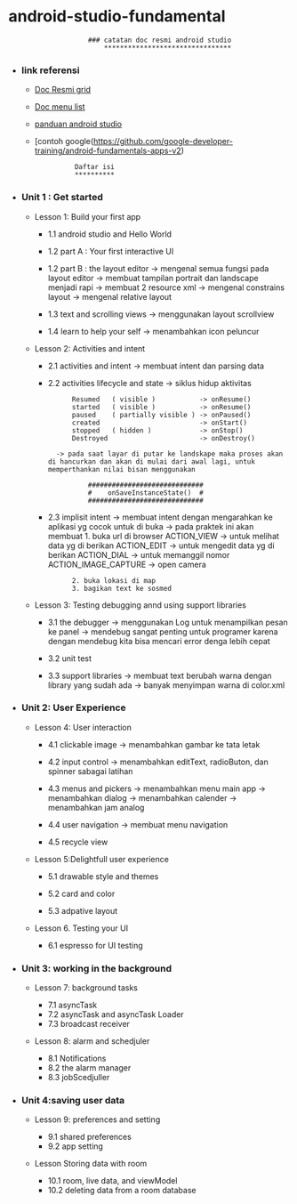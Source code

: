 # android-studio-fundamental
							

						###	catatan doc resmi android studio
							********************************


* ### link referensi
	* [Doc Resmi grid](https://codelabs.developers.google.com/android-training/)
	* [Doc menu list](https://developer.android.com/courses/fundamentals-training/toc-v2#unit_2_user_experience)
	* [panduan android studio](https://developer.android.com/guide/topics/media?authuser=3)
	* [contoh google(https://github.com/google-developer-training/android-fundamentals-apps-v2)

					Daftar isi
					**********

* ### Unit 1 : Get started

	* Lesson 1: Build your first app
		* 1.1 android studio and Hello World
		* 1.2 part A : Your first interactive UI
		* 1.2 part B : the layout editor
				-> mengenal semua fungsi pada layout editor
				-> membuat tampilan portrait dan landscape menjadi rapi
				-> membuat 2 resource xml
				-> mengenal constrains layout
				-> mengenal relative layout

		* 1.3 text and scrolling views
				-> menggunakan layout scrollview
		* 1.4 learn to help your self
				-> menambahkan icon peluncur 

	* Lesson 2: Activities and intent
		* 2.1 activities and intent
				-> membuat intent dan parsing data
		* 2.2 activities lifecycle and state
				-> 
						siklus hidup aktivitas

					Resumed   ( visible ) 			-> onResume()
					started   ( visible ) 			-> onResume()
					paused    ( partially visible ) -> onPaused()
					created   						-> onStart()
					stopped   ( hidden ) 			-> onStop()
					Destroyed 						-> onDestroy()

				-> pada saat layar di putar ke landskape maka proses akan di hancurkan dan akan di mulai dari awal lagi, untuk memperthankan nilai bisan menggunakan 

						#############################
						#	 onSaveInstanceState()  #
						#############################

		* 2.3 implisit intent
				-> membuat intent  dengan mengarahkan ke aplikasi yg cocok untuk di buka 
				-> pada praktek ini akan membuat 
					1. buka url di browser 
							ACTION_VIEW  -> untuk melihat data yg di berikan
							ACTION_EDIT  -> untuk mengedit data yg di berikan
							ACTION_DIAL  -> untuk memanggil nomor
							ACTION_IMAGE_CAPTURE -> open camera

					2. buka lokasi di map
					3. bagikan text ke sosmed

	* Lesson 3: Testing debugging annd using support libraries
		* 3.1 the debugger
				-> menggunakan Log untuk menampilkan pesan ke panel
				-> mendebug sangat penting untuk  programer karena dengan mendebug kita bisa mencari error denga lebih cepat

		* 3.2 unit test
		* 3.3 support libraries
				-> membuat text berubah warna dengan library yang sudah ada
				-> banyak menyimpan warna di color.xml

* ### Unit 2: User Experience

	* Lesson 4: User interaction
		* 4.1 clickable image
				-> menambahkan gambar ke tata letak

		* 4.2 input control
				-> menambahkan editText, radioButon, dan spinner sabagai latihan
		* 4.3 menus and pickers
				-> menambahkan menu main app
				-> menambahkan dialog 
				-> menambahkan calender
				-> menambahkan jam analog
				
		* 4.4 user navigation
				-> membuat menu navigation
				
		* 4.5 recycle view

	* Lesson 5:Delightfull user experience
		* 5.1 drawable style and themes

		* 5.2 card and color
		* 5.3 adpative layout

	* Lesson 6. Testing your UI
		* 6.1 espresso for UI testing

* ### Unit 3: working in the background 

	* Lesson 7: background tasks
		* 7.1 asyncTask
		* 7.2 asyncTask and asyncTask Loader
		* 7.3 broadcast receiver

	* Lesson 8: alarm and schedjuler
		* 8.1 Notifications
		* 8.2 the alarm manager
		* 8.3 jobScedjuller

* ### Unit 4:saving user data

	* Lesson 9: preferences and setting 
		* 9.1 shared preferences
		* 9.2 app setting

	* Lesson Storing data with room
		* 10.1 room, live data, and viewModel
		* 10.2 deleting data from a room database

		

